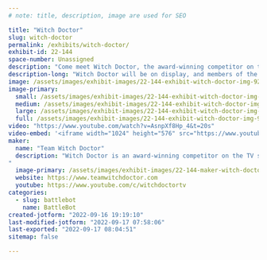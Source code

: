 ```yaml
---
# note: title, description, image are used for SEO

title: "Witch Doctor"
slug: witch-doctor
permalink: /exhibits/witch-doctor/
exhibit-id: 22-144
space-number: Unassigned
description: "Come meet Witch Doctor, the award-winning competitor on the TV show BattleBots!"
description-long: "Witch Doctor will be on display, and members of the team will be available to meet and greet. Come say hi!"
image: /assets/images/exhibit-images/22-144-exhibit-witch-doctor-img-9299-large.JPG
image-primary: 
  small: /assets/images/exhibit-images/22-144-exhibit-witch-doctor-img-9299-small.JPG
  medium: /assets/images/exhibit-images/22-144-exhibit-witch-doctor-img-9299-medium.JPG
  large: /assets/images/exhibit-images/22-144-exhibit-witch-doctor-img-9299-large.JPG
  full: /assets/images/exhibit-images/22-144-exhibit-witch-doctor-img-9299-full.JPG
video: "https://www.youtube.com/watch?v=AsnpXf8Hp_4&t=20s"
video-embed: '<iframe width="1024" height="576" src="https://www.youtube.com/embed/AsnpXf8Hp_4?feature=oembed" frameborder="0" allow="accelerometer; autoplay; clipboard-write; encrypted-media; gyroscope; picture-in-picture" allowfullscreen title="Witch Doctors Top Battles // BattleBots 2019"></iframe>'
maker: 
  name: "Team Witch Doctor"
  description: "Witch Doctor is an award-winning competitor on the TV show BattleBots. It weighs 250 pounds, and battles with its dual skull-shaped disks spinning at over 200 miles per hour! Witch Doctor has been a 2x BattleBots World Championship Finalist, 2x BattleBots Bounty Hunter Champion, BattleBots Golden Bolt Finalist, and BattleBots All-Stars Champion. Team Witch Doctor is a fan-favorite known for competing in their custom-made skeleton jackets and top hats. The South Florida team is an avid advocate of robotics education through combat robotics, and their Witch Doctor Junior educational program includes free YouTube video lessons to help new builders get started. You can learn more at www.teamwitchdoctor.com.
"
  image-primary: /assets/images/exhibit-images/22-144-maker-witch-doctor-2-witchdoctor-team-2021-medium.jpg
  website: https://www.teamwitchdoctor.com
  youtube: https://www.youtube.com/c/witchdoctortv
categories: 
  - slug: battlebot
    name: BattleBot
created-jotform: "2022-09-16 19:19:10"
last-modified-jotform: "2022-09-17 07:58:06"
last-exported: "2022-09-17 08:04:51"
sitemap: false

---
```

